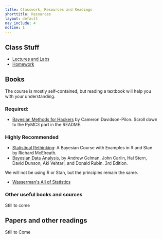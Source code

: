 ```yaml
---
title: Classwork, Resources and Readings
shorttitle: Resources
layout: default
nav_include: 4
noline: 1
---
```


## Class Stuff

- [Lectures and Labs](lectures/)
- [Homework](homework/)

## Books

The course is mostly self-contained, but reading a textbook will help you with your understanding.

### Required:

- [Bayesian Methods for Hackers](https://github.com/CamDavidsonPilon/Probabilistic-Programming-and-Bayesian-Methods-for-Hackers) by Cameron Davidson-Pilon. Scroll down to the PyMC3 part in the README.


### Highly Recommended

- [Statistical Rethinking](http://xcelab.net/rm/statistical-rethinking/): A Bayesian Course with Examples in R and Stan by Richard McElreath.
-  [Bayesian Data Analysis](http://www.stat.columbia.edu/~gelman/book/), by Andrew Gelman, John Carlin, Hal Stern, David Dunson, Aki Vehtari, and Donald Rubin. 3rd Edition.

We will not be using R or Stan, but the principles remain the same.

- [Wasserman's All of Statistics](http://www.stat.cmu.edu/~larry/all-of-statistics/)

### Other useful books and sources

Still to come


## Papers and other readings

Still to Come
